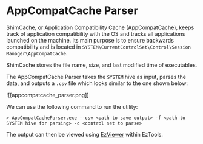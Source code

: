 # AppCompatCache Parser

ShimCache, or Application Compatibility Cache (AppCompatCache), keeps track of application compatibility with the OS and tracks all applications launched on the machine.  Its main purpose is to ensure backwards compatibility and is located in `SYSTEM\CurrentControlSet\Control\Session Manager\AppCompatCache`.

ShimCache stores the file name, size, and last modified time of executables.

The AppCompatCache Parser takes the `SYSTEM` hive as input, parses the data, and outputs a `.csv` file which looks similar to the one shown below:

![[appcompatcache_parser.png]]

We can use the following command to run the utility:

```console
> AppCompatCacheParser.exe --csv <path to save output> -f <path to SYSTEM hive for parsing> -c <control set to parse>
```

The output can then be viewed using [EzViewer](obsidian://open?vault=cyber_notes&file=Blue%20Team%2FForensics%2FTools%2FEzTools%2FEzViewer) within EzTools.